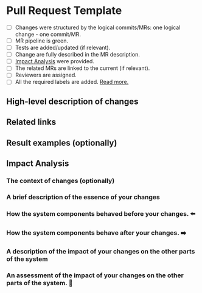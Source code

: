 # Pull Request Template

- [ ]  Changes were structured by the logical commits/MRs: one logical change - one commit/MR.
- [ ]  MR pipeline is green.
- [ ]  Tests are added/updated (if relevant).
- [ ]  Change are fully described in the MR description.
- [ ]  [Impact Analysis](https://dev.to/borysshulyak/impact-analysis-unleashing-the-power-of-understanding-code-dependencies-4ma6) were provided.
- [ ]  The related MRs are linked to the current (if relevant).
- [ ]  Reviewers are assigned.
- [ ]  All the required labels are added. [Read more.](https://github.com/runespoor-engineering/runespoorstack/blob/main/documentation/LABELS.md)

## High-level description of changes

<!--
Describe the purposes and results of your changes.
-->

## Related links

<!--
Links to related tickets, documentation, guides, etc. Use the bullet list.
-->

## Result examples (optionally)

<!--
Screenshots for result. Use the collapsable images to make your description human-readable

<details><summary>Click to expand</summary>

</details>
-->

## Impact Analysis

### The context of changes (optionally)

### A brief description of the essence of your changes

### How the system components behaved before your changes. ⬅️

### How the system components behave after your changes. ➡️

### A description of the impact of your changes on the other parts of the system

### An assessment of the impact of your changes on the other parts of the system. 🔄
<!--
| Changed / Impacted | SubModule 1 | SubModule 2 | SubModule 3 |
|--------------------|-------------|-------------|-------------|
| Module 1           | 💥          |             |             |
| Module 2           |             | 💥          |             |
| Module 3           |             |             | 💥          |
-->

